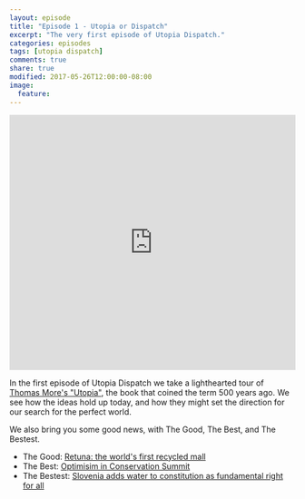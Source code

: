 ```yaml
---
layout: episode
title: "Episode 1 - Utopia or Dispatch"
excerpt: "The very first episode of Utopia Dispatch."
categories: episodes
tags: [utopia dispatch]
comments: true
share: true
modified: 2017-05-26T12:00:00-08:00
image:
  feature: 
---
```


<iframe width="100%" height="450" scrolling="no" frameborder="no" src="https://w.soundcloud.com/player/?url=https%3A//api.soundcloud.com/tracks/324711466&amp;auto_play=false&amp;hide_related=false&amp;show_comments=true&amp;show_user=true&amp;show_reposts=false&amp;visual=true"></iframe>

In the first episode of Utopia Dispatch we take a lighthearted tour of [Thomas More's "Utopia"](https://en.wikipedia.org/wiki/Utopia_(book)), the book that coined the term 500 years ago. We see how the ideas hold up today, and how they might set the direction for our search for the perfect world.

We also bring you some good news, with The Good, The Best, and The Bestest.

- The Good: [Retuna: the world's first recycled mall](https://progrss.com/sustainability/20170405/retuna-aterbruksgalleria-sweden/)
- The Best: [Optimisim in Conservation Summit](https://www.conservationoptimism.org/)
- The Bestest: [Slovenia adds water to constitution as fundamental right for all](https://www.positive.news/2017/society/26273/slovenia-names-water-fundamental-right/)
